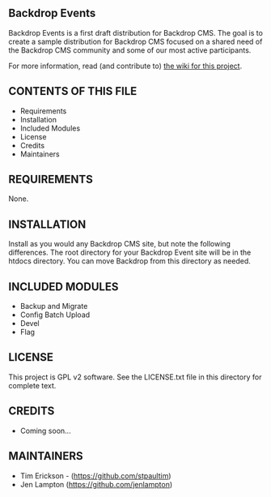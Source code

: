 Backdrop Events
---------------

Backdrop Events is a first draft distribution for Backdrop CMS. The goal is to
create a sample distribution for Backdrop CMS focused on a shared need of the
Backdrop CMS community and some of our most active participants.  

For more information, read (and contribute to) [the wiki for this project](https://github.com/TeamTriplo/backdrop_events/wiki). 


CONTENTS OF THIS FILE
---------------------

* Requirements
* Installation
* Included Modules
* License
* Credits
* Maintainers

REQUIREMENTS
------------

None.


INSTALLATION
------------

Install as you would any Backdrop CMS site, but note the following differences. 
The root directory for your Backdrop Event site will be in the htdocs directory.
You can move Backdrop from this directory as needed. 

INCLUDED MODULES
----------------

* Backup and Migrate
* Config Batch Upload
* Devel
* Flag

LICENSE
-------

This project is GPL v2 software. See the LICENSE.txt file in this directory for
complete text.


CREDITS
-----------

- Coming soon...

MAINTAINERS
-----------

- Tim Erickson - (https://github.com/stpaultim)
- Jen Lampton (https://github.com/jenlampton)

